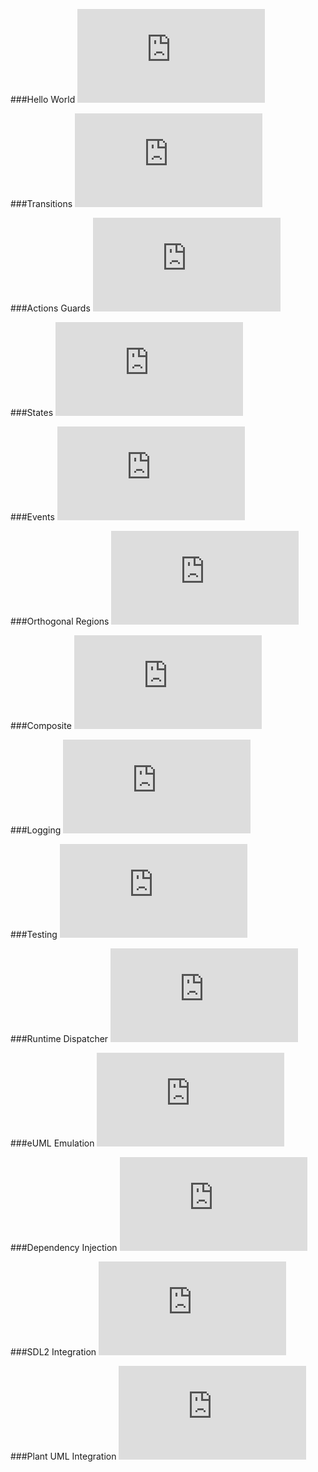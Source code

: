 ###Hello World
![CPP](https://raw.githubusercontent.com/boost-experimental/msm-lite/master/example/hello_world.cpp)

###Transitions
![CPP](https://raw.githubusercontent.com/boost-experimental/msm-lite/master/example/transitions.cpp)

###Actions Guards
![CPP](https://raw.githubusercontent.com/boost-experimental/msm-lite/master/example/actions_guards.cpp)

###States
![CPP](https://raw.githubusercontent.com/boost-experimental/msm-lite/master/example/states.cpp)

###Events
![CPP](https://raw.githubusercontent.com/boost-experimental/msm-lite/master/example/events.cpp)

###Orthogonal Regions
![CPP](https://raw.githubusercontent.com/boost-experimental/msm-lite/master/example/orthogonal_regions.cpp)

###Composite
![CPP](https://raw.githubusercontent.com/boost-experimental/msm-lite/master/example/composite.cpp)

###Logging
![CPP](https://raw.githubusercontent.com/boost-experimental/msm-lite/master/example/logging.cpp)

###Testing
![CPP](https://raw.githubusercontent.com/boost-experimental/msm-lite/master/example/testing.cpp)

###Runtime Dispatcher
![CPP](https://raw.githubusercontent.com/boost-experimental/msm-lite/master/example/dispatch_table.cpp)

###eUML Emulation
![CPP](https://raw.githubusercontent.com/boost-experimental/msm-lite/master/example/euml_emulation.cpp)

###Dependency Injection
![CPP](https://raw.githubusercontent.com/boost-experimental/msm-lite/master/example/dependency_injection.cpp)

###SDL2 Integration
![CPP](https://raw.githubusercontent.com/boost-experimental/msm-lite/master/example/sdl2.cpp)

###Plant UML Integration
![CPP](https://raw.githubusercontent.com/boost-experimental/msm-lite/master/example/plant_uml.cpp)

